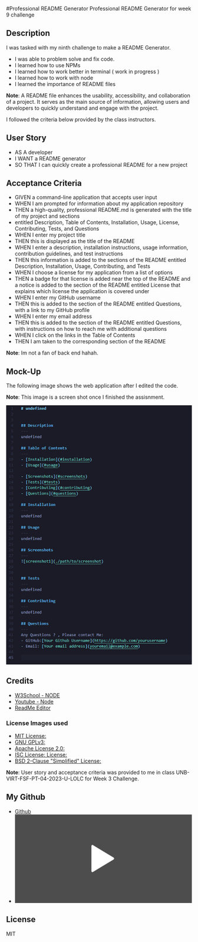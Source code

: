 #Professional README Generator
Professional README Generator for week 9 challenge

## Description

I was tasked with my ninth challenge to make a README Generator.

- I was able to problem solve and fix code.
- I learned how to use NPMs 
- I learned how to work better in terminal ( work in progress )
- I learned how to work with node
- I learned the importance of README files 

**Note**: A README file enhances the usability, accessibility, and collaboration of a project. It serves as the main source of information, allowing users and developers to quickly understand and engage with the project.

I followed the criteria below provided by the class instructors.

## User Story

- AS A developer
- I WANT a README generator
- SO THAT I can quickly create a professional README for a new project


## Acceptance Criteria

- GIVEN a command-line application that accepts user input
- WHEN I am prompted for information about my application repository
- THEN a high-quality, professional README.md is generated with the title of my project and sections 
-  entitled Description, Table of Contents, Installation, Usage, License, Contributing, Tests, and Questions
- WHEN I enter my project title
- THEN this is displayed as the title of the README
- WHEN I enter a description, installation instructions, usage information, contribution guidelines, and test instructions
- THEN this information is added to the sections of the README entitled Description, Installation, Usage, Contributing, and Tests
- WHEN I choose a license for my application from a list of options
- THEN a badge for that license is added near the top of the README and a notice is added to the section of the README entitled License that explains which license the application is covered under
- WHEN I enter my GitHub username
- THEN this is added to the section of the README entitled Questions, with a link to my GitHub profile
- WHEN I enter my email address
- THEN this is added to the section of the README entitled Questions, with instructions on how to reach me with additional questions
- WHEN I click on the links in the Table of Contents
- THEN I am taken to the corresponding section of the README

 **Note**: Im not a fan of back end hahah.

## Mock-Up

The following image shows the web application after I edited the code.

**Note**: This image is a screen shot once I finished the assisnment.

![Professional README Generator](./utils/assets/screenshot1.png)

## Credits
- [W3School - NODE ](https://www.w3schools.com/nodejs/default.asp)
- [Youtube - Node ](https://www.youtube.com/watch?v=pkg0J6lpKT4)
- [ReadMe Editor](https://readme.so/)

### License Images used 
- [MIT License:](https://img.shields.io/badge/License-MIT-yellow.svg)
- [GNU GPLv3:](https://img.shields.io/badge/License-GPLv3-blue.svg)
- [Apache License 2.0:](https://img.shields.io/badge/License-Apache%202.0-blue.svg)
- [ISC License: License:](https://img.shields.io/badge/License-ISC-blue.svg) 
- [BSD 2-Clause "Simplified" License:](https://img.shields.io/badge/License-BSD%202--Clause-orange.svg)


**Note**: User story and acceptance criteria was provided to me in class
 UNB-VIRT-FSF-PT-04-2023-U-LOLC for Week 3 Challenge. 

## My Github

- [Github](https://xnoirnightx.github.io/Professional-README-Generator/)
- [![Video Demo](./utils/assets/thumbnail.png)](./utils/assets/Challenge9.mp4)

## License

MIT
